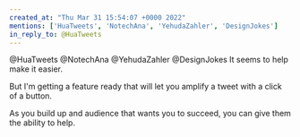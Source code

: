 ```yaml
---
created_at: "Thu Mar 31 15:54:07 +0000 2022"
mentions: ['HuaTweets', 'NotechAna', 'YehudaZahler', 'DesignJokes']
in_reply_to: @HuaTweets
---
```


@HuaTweets @NotechAna @YehudaZahler @DesignJokes It seems to help make it easier.

But I'm getting a feature ready that will let you amplify a tweet with a click of a button. 

As you build up and audience that wants you to succeed, you can give them the ability to help.